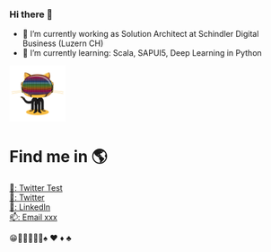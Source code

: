 ### Hi there 👋

- 🌟 I’m currently working as Solution Architect at Schindler Digital Business (Luzern CH) <br>
- 🎯 I’m currently learning: Scala, SAPUI5, Deep Learning in Python <br>
<img src="https://github.com/davidvela/davidvela.github.io/blob/master/images/daftpunktocat-guy.gif" alt="drawing" width="100"/>

# Find me in 🌎
<a href="https://twitter.com/David_VelaT" target="_blank">🦢: Twitter Test</a>  <br>
[🦢: Twitter](https://twitter.com/David_VelaT) <br>
[💼: LinkedIn](https://www.linkedin.com/in/davidvelatirado/) <br>
[📫: Email xxx](mailto:david.vela.tirado@gmail.com)<br>

😁🌟🐳🤐👾🔥♠ ♥ ♦ ♣


<!--
**davidvela/davidvela** is a ✨ _special_ ✨ repository because its `README.md` (this file) appears on your GitHub profile.
[![image](https://github.com/davidvela/davidvela.github.io/blob/master/images/daftpunktocat-guy.gif =20x20)

Here are some ideas to get you started:

- 🔭 I’m currently working on ...
- 🌱 I’m currently learning ...
- 👯 I’m looking to collaborate on ...
- 🤔 I’m looking for help with ...
- 💬 Ask me about ...
- 📫 How to reach me: ...
- 😄 Pronouns: ...
- ⚡ Fun fact: ...
stats:
[![image](Imagelink)](link)
[![Anurag's github stats](https://github-readme-stats.vercel.app/api?username=davidvela)](https://github.com/davidvela)
-->
